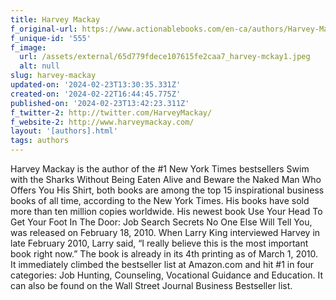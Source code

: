 ```yaml
---
title: Harvey Mackay
f_original-url: https://www.actionablebooks.com/en-ca/authors/Harvey-Mackay/
f_unique-id: '555'
f_image:
  url: /assets/external/65d779fdece107615fe2caa7_harvey-mckay1.jpeg
  alt: null
slug: harvey-mackay
updated-on: '2024-02-23T13:30:35.331Z'
created-on: '2024-02-22T16:44:45.775Z'
published-on: '2024-02-23T13:42:23.311Z'
f_twitter-2: http://twitter.com/HarveyMackay/
f_website-2: http://www.harveymackay.com/‎
layout: '[authors].html'
tags: authors
---
```


Harvey Mackay is the author of the #1 New York Times bestsellers Swim with the Sharks Without Being Eaten Alive and Beware the Naked Man Who Offers You His Shirt, both books are among the top 15 inspirational business books of all time, according to the New York Times. His books have sold more than ten million copies worldwide. His newest book Use Your Head To Get Your Foot In The Door: Job Search Secrets No One Else Will Tell You, was released on February 18, 2010. When Larry King interviewed Harvey in late February 2010, Larry said, “I really believe this is the most important book right now.” The book is already in its 4th printing as of March 1, 2010. It immediately climbed the bestseller list at Amazon.com and hit #1 in four categories: Job Hunting, Counseling, Vocational Guidance and Education. It can also be found on the Wall Street Journal Business Bestseller list.
